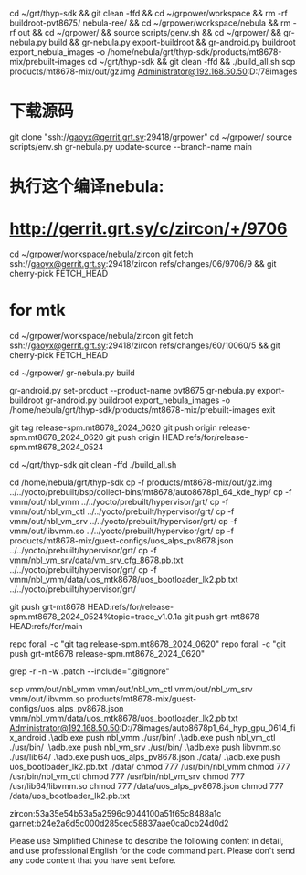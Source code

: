 cd ~/grt/thyp-sdk && git clean -ffd && cd ~/grpower/workspace && rm -rf buildroot-pvt8675/ nebula-ree/ && cd ~/grpower/workspace/nebula && rm -rf out && cd ~/grpower/ && source scripts/genv.sh && cd ~/grpower/ && gr-nebula.py build && gr-nebula.py export-buildroot && gr-android.py buildroot export_nebula_images -o /home/nebula/grt/thyp-sdk/products/mt8678-mix/prebuilt-images 
cd ~/grt/thyp-sdk && git clean -ffd && ./build_all.sh
scp products/mt8678-mix/out/gz.img Administrator@192.168.50.50:D:/78images
# 下载源码
git clone "ssh://gaoyx@gerrit.grt.sy:29418/grpower"
cd ~/grpower/
source scripts/env.sh
gr-nebula.py update-source --branch-name main

# 执行这个编译nebula:
# http://gerrit.grt.sy/c/zircon/+/9706
cd ~/grpower/workspace/nebula/zircon
git fetch ssh://gaoyx@gerrit.grt.sy:29418/zircon refs/changes/06/9706/9 && git cherry-pick FETCH_HEAD

# for mtk 
cd ~/grpower/workspace/nebula/zircon
git fetch ssh://gaoyx@gerrit.grt.sy:29418/zircon refs/changes/60/10060/5 && git cherry-pick FETCH_HEAD

cd ~/grpower/
gr-nebula.py build

gr-android.py set-product --product-name pvt8675
gr-nebula.py export-buildroot
gr-android.py buildroot export_nebula_images -o /home/nebula/grt/thyp-sdk/products/mt8678-mix/prebuilt-images
exit

git tag release-spm.mt8678_2024_0620
git push origin release-spm.mt8678_2024_0620
git push origin HEAD:refs/for/release-spm.mt8678_2024_0524

cd ~/grt/thyp-sdk
git clean -ffd 
./build_all.sh

cd /home/nebula/grt/thyp-sdk
cp -f products/mt8678-mix/out/gz.img ../../yocto/prebuilt/bsp/collect-bins/mt8678/auto8678p1_64_kde_hyp/
cp -f vmm/out/nbl_vmm ../../yocto/prebuilt/hypervisor/grt/
cp -f vmm/out/nbl_vm_ctl ../../yocto/prebuilt/hypervisor/grt/
cp -f vmm/out/nbl_vm_srv ../../yocto/prebuilt/hypervisor/grt/
cp -f vmm/out/libvmm.so ../../yocto/prebuilt/hypervisor/grt/
cp -f products/mt8678-mix/guest-configs/uos_alps_pv8678.json ../../yocto/prebuilt/hypervisor/grt/
cp -f vmm/nbl_vm_srv/data/vm_srv_cfg_8678.pb.txt ../../yocto/prebuilt/hypervisor/grt/
cp -f vmm/nbl_vmm/data/uos_mtk8678/uos_bootloader_lk2.pb.txt ../../yocto/prebuilt/hypervisor/grt/

git push grt-mt8678 HEAD:refs/for/release-spm.mt8678_2024_0524%topic=trace_v1.0.1a
git push grt-mt8678 HEAD:refs/for/main

repo forall -c "git tag release-spm.mt8678_2024_0620"
repo forall -c "git push grt-mt8678 release-spm.mt8678_2024_0620"

grep -r -n -w .patch --include=".gitignore"

scp vmm/out/nbl_vmm vmm/out/nbl_vm_ctl vmm/out/nbl_vm_srv vmm/out/libvmm.so products/mt8678-mix/guest-configs/uos_alps_pv8678.json vmm/nbl_vmm/data/uos_mtk8678/uos_bootloader_lk2.pb.txt Administrator@192.168.50.50:D:/78images/auto8678p1_64_hyp_gpu_0614_fix_android
.\adb.exe push nbl_vmm ./usr/bin/
.\adb.exe push nbl_vm_ctl ./usr/bin/
.\adb.exe push nbl_vm_srv ./usr/bin/
.\adb.exe push libvmm.so ./usr/lib64/
.\adb.exe push uos_alps_pv8678.json ./data/
.\adb.exe push uos_bootloader_lk2.pb.txt ./data/
chmod 777 /usr/bin/nbl_vmm
chmod 777 /usr/bin/nbl_vm_ctl
chmod 777 /usr/bin/nbl_vm_srv
chmod 777 /usr/lib64/libvmm.so
chmod 777 /data/uos_alps_pv8678.json
chmod 777 /data/uos_bootloader_lk2.pb.txt

zircon:53a35e54b53a5a2596c9044100a51f65c8488a1c
garnet:b24e2a6d5c000d285ced58837aae0ca0cb24d0d2

Please use Simplified Chinese to describe the following content in detail, and use professional English for the code command part. Please don't send any code content that you have sent before.
